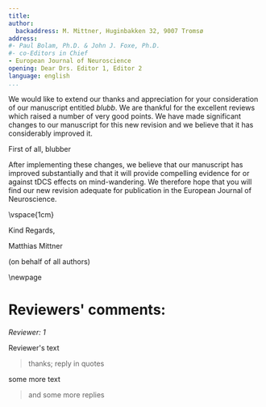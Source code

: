 ```yaml
---
title:
author:
  backaddress: M. Mittner, Huginbakken 32, 9007 Tromsø
address:
#- Paul Bolam, Ph.D. & John J. Foxe, Ph.D.
#- co-Editors in Chief
- European Journal of Neuroscience
opening: Dear Drs. Editor 1, Editor 2
language: english
...
```


We would like to extend our thanks and appreciation for your consideration of our manuscript entitled *blubb*. We are thankful for the excellent reviews which raised a number of very good points. We have made significant changes to our manuscript for this new revision and we believe that it has considerably improved it.

First of all, blubber

After implementing these changes, we believe that our manuscript has improved substantially and that it will provide compelling evidence for or against tDCS effects on mind-wandering. We therefore hope that you will find our new revision adequate for publication in the European Journal of Neuroscience.

\vspace{1cm}

Kind Regards,

Matthias Mittner

(on behalf of all authors)

\newpage

# Reviewers' comments:

*Reviewer: 1*

Reviewer's text

> thanks; reply in quotes

some more text

> and some more replies

